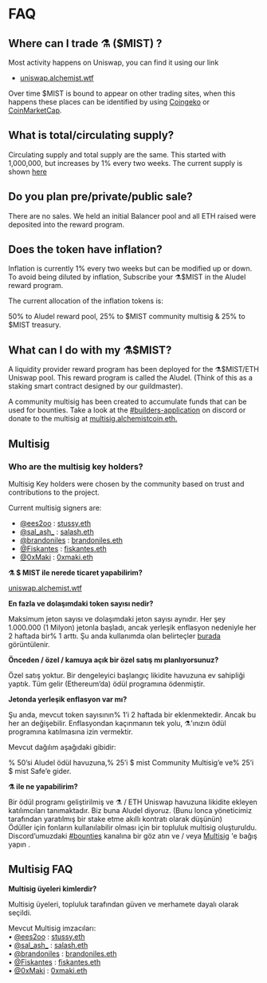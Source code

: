 # FAQ

## **Where can I trade ⚗️ \($MIST\) ?**

Most activity happens on Uniswap, you can find it using our link

* [uniswap.alchemist.wtf](http://uniswap.alchemist.wtf)

Over time $MIST is bound to appear on other trading sites, when this happens these places can be identified by using [Coingeko](https://www.coingecko.com/en/coins/alchemist) or [CoinMarketCap](https://coinmarketcap.com/currencies/alchemist/).

## **What is total/circulating supply?**

Circulating supply and total supply are the same. This started with 1,000,000, but increases by 1% every two weeks. The current supply is shown [here](https://etherscan.io/token/0x88acdd2a6425c3faae4bc9650fd7e27e0bebb7ab)

## **Do you plan pre/private/public sale?**

There are no sales. We held an initial Balancer pool and all ETH raised were deposited into the reward program.

## **Does the token have inflation?**

Inflation is currently 1% every two weeks but can be modified up or down. To avoid being diluted by inflation, Subscribe your ⚗️$MIST in the Aludel reward program.

The current allocation of the inflation tokens is:

50% to Aludel reward pool, 25% to $MIST community multisig & 25% to $MIST treasury.

## **What can I do with my ⚗️$MIST?**

A liquidity provider reward program has been deployed for the ⚗️$MIST/ETH Uniswap pool. This reward program is called the Aludel. \(Think of this as a staking smart contract designed by our guildmaster\).

A community multisig has been created to accumulate funds that can be used for bounties. Take a look at the [\#builders-application](https://discord.gg/92hQDCw25u) on discord or donate to the multisig at [multisig.alchemistcoin.eth.](https://etherscan.io/address/multisig.alchemistcoin.eth)

## **Multisig**

### **Who are the multisig key holders?**

Multisig Key holders were chosen by the community based on trust and contributions to the project.

Current multisig signers are:

* [@ees2oo](https://twitter.com/ees2oo) : [stussy.eth](https://etherscan.io/address/stussy.eth)
* [@sal\_ash\_](https://twitter.com/sal_ash_) : [salash.eth](https://etherscan.io/address/salash.eth)
* [@brandoniles](https://twitter.com/brandoniles) : [brandoniles.eth](https://etherscan.io/address/brandoniles.eth)
* [@Fiskantes](https://twitter.com/Fiskantes) : [fiskantes.eth](https://etherscan.io/address/fiskantes.eth)
* [@0xMaki](https://twitter.com/0xMaki) : [0xmaki.eth](https://etherscan.io/address/0xmaki.eth)



**⚗️ $ MIST ile nerede ticaret yapabilirim?**

[uniswap.alchemist.wtf](https://app.uniswap.org/#/swap?inputCurrency=0x88acdd2a6425c3faae4bc9650fd7e27e0bebb7ab&use=V2)

**En fazla ve dolaşımdaki token sayısı nedir?**

Maksimum jeton sayısı ve dolaşımdaki jeton sayısı aynıdır. Her şey 1.000.000 \(1 Milyon\) jetonla başladı, ancak yerleşik enflasyon nedeniyle her 2 haftada bir% 1 arttı. Şu anda kullanımda olan belirteçler [burada](https://etherscan.io/token/0x88acdd2a6425c3faae4bc9650fd7e27e0bebb7ab) görüntülenir.

**Önceden / özel / kamuya açık bir özel satış mı planlıyorsunuz?**

Özel satış yoktur. Bir dengeleyici başlangıç likidite havuzuna ev sahipliği yaptık. Tüm gelir \(Ethereum’da\) ödül programına ödenmiştir.

**Jetonda yerleşik enflasyon var mı?**

Şu anda, mevcut token sayısının% 1’i 2 haftada bir eklenmektedir. Ancak bu her an değişebilir. Enflasyondan kaçınmanın tek yolu, ⚗️’ınızın ödül programına katılmasına izin vermektir.

Mevcut dağılım aşağıdaki gibidir:

% 50’si Aludel ödül havuzuna,% 25’i $ mist Community Multisig’e ve% 25’i $ mist Safe’e gider.

**⚗️ ile ne yapabilirim?**

Bir ödül programı geliştirilmiş ve ⚗️ / ETH Uniswap havuzuna likidite ekleyen katılımcıları tanımaktadır. Biz buna Aludel diyoruz. \(Bunu lonca yöneticimiz tarafından yaratılmış bir stake etme akıllı kontratı olarak düşünün\)  
Ödüller için fonların kullanılabilir olması için bir topluluk multisig oluşturuldu. Discord’umuzdaki [\#bounties](https://discord.gg/92hQDCw25u) kanalına bir göz atın ve / veya [Multisig](https://etherscan.io/address/multisig.alchemistcoin.eth) 'e bağış yapın .

## Multisig FAQ <a id="Multisig-FAQ"></a>

**Multisig üyeleri kimlerdir?**

Multisig üyeleri, topluluk tarafından güven ve merhamete dayalı olarak seçildi.

Mevcut Multisig imzacıları:  
• [@ees2oo](https://twitter.com/ees2oo) : [stussy.eth](https://etherscan.io/address/stussy.eth)  
• [@sal\_ash\_](https://twitter.com/sal_ash_) : [salash.eth](https://etherscan.io/address/salash.eth)  
• [@brandoniles](https://twitter.com/brandoniles) : [brandoniles.eth](https://etherscan.io/address/brandoniles.eth)  
• [@Fiskantes](https://twitter.com/Fiskantes) : [fiskantes.eth](https://etherscan.io/address/fiskantes.eth)  
• [@0xMaki](https://twitter.com/0xMaki) : [0xmaki.eth](https://etherscan.io/address/0xmaki.eth)



